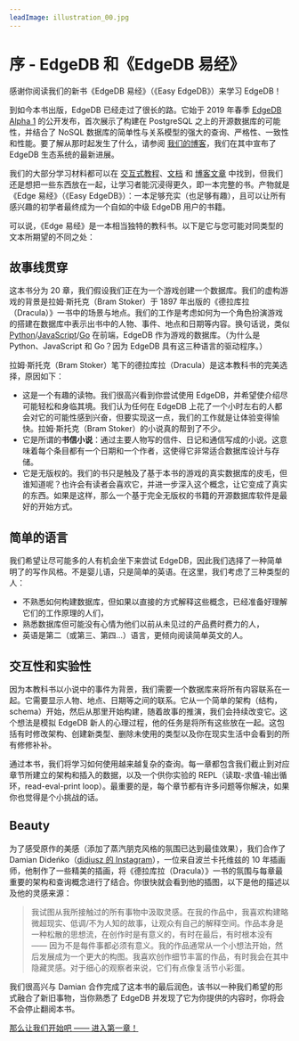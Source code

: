 ```yaml
---
leadImage: illustration_00.jpg
---
```


# 序 - EdgeDB 和《EdgeDB 易经》

感谢你阅读我们的新书《EdgeDB 易经》（《Easy EdgeDB》）来学习 EdgeDB！

到如今本书出版，EdgeDB 已经走过了很长的路。它始于 2019 年春季 [EdgeDB Alpha 1](https://www.edgedb.com/blog/edgedb-1-0-alpha-1) 的公开发布，首次展示了构建在 PostgreSQL 之上的开源数据库的可能性，并结合了 NoSQL 数据库的简单性与关系模型的强大的查询、严格性、一致性和性能。要了解从那时起发生了什么，请参阅 [我们的博客](https://www.edgedb.com/blog)，我们在其中宣布了 EdgeDB 生态系统的最新进展。

我们的大部分学习材料都可以在 [交互式教程](https://tutorial.edgedb.com/)、[文档](https://edgedb.com/docs/) 和 [博客文章](https://www.edgedb.com/blog/we-can-do-better-than-sql) 中找到，但我们还是想把一些东西放在一起，让学习者能沉浸得更久，即一本完整的书。产物就是《Edge 易经》（《Easy EdgeDB》）：一本足够充实（也足够有趣），且可以让所有感兴趣的初学者最终成为一个自如的中级 EdgeDB 用户的书籍。

可以说，《Edge 易经》是一本相当独特的教科书。以下是它与您可能对同类型的文本所期望的不同之处：

## 故事线贯穿

这本书分为 20 章，我们假设我们正在为一个游戏创建一个数据库。我们的虚构游戏的背景是拉姆·斯托克（Bram Stoker）于 1897 年出版的《德拉库拉（Dracula）》一书中的场景与地点。我们的工作是考虑如何为一个角色扮演游戏的搭建在数据库中表示出书中的人物、事件、地点和日期等内容。换句话说，类似 [Python](https://www.edgedb.com/docs/clients/00_python/index/)/[JavaScript](https://www.edgedb.com/docs/clients/01_js/index/)/[Go](https://github.com/edgedb/edgedb-go) 在前端，EdgeDB 作为游戏的数据库。（为什么是 Python、JavaScript 和 Go？因为 EdgeDB 具有这三种语言的驱动程序。）

拉姆·斯托克（Bram Stoker）笔下的德拉库拉（Dracula）是这本教科书的完美选择，原因如下：

- 这是一个有趣的读物。我们很高兴看到你尝试使用 EdgeDB，并希望使介绍尽可能轻松和身临其境。我们认为任何在 EdgeDB 上花了一个小时左右的人都会对它的可能性感到兴奋，但要实现这一点，我们的工作就是让体验变得愉快。拉姆·斯托克（Bram Stoker）的小说真的帮到了不少。
- 它是所谓的**书信小说**：通过主要人物写的信件、日记和通信写成的小说。这意味着每个条目都有一个日期和一个作者，这使得它非常适合数据库设计与存储。
- 它是无版权的。我们的书只是触及了基于本书的游戏的真实数据库的皮毛，但谁知道呢？也许会有读者会喜欢它，并进一步深入这个概念，让它变成了真实的东西。如果是这样，那么一个基于完全无版权的书籍的开源数据库软件是最好的开始方式。

## 简单的语言

我们希望让尽可能多的人有机会坐下来尝试 EdgeDB，因此我们选择了一种简单明了的写作风格。不是婴儿语，只是简单的英语。在这里，我们考虑了三种类型的人：

- 不熟悉如何构建数据库，但如果以直接的方式解释这些概念，已经准备好理解它们的工作原理的人们，
- 熟悉数据库但可能没有心情为他们以前从未见过的产品费时费力的人，
- 英语是第二（或第三、第四...）语言，更倾向阅读简单英文的人。

## 交互性和实验性

因为本教科书以小说中的事件为背景，我们需要一个数据库来将所有内容联系在一起。它需要显示人物、地点、日期等之间的联系。它从一个简单的架构（结构，schema）开始，然后从那里开始构建，随着故事的推演，我们会持续改变它。这个想法是模拟 EdgeDB 新人的心理过程，他的任务是将所有这些放在一起。这包括有时修改架构、创建新类型、删除未使用的类型以及你在现实生活中会看到的所有修修补补。

通过本书，我们将学习如何使用越来越复杂的查询。每一章都包含我们截止到对应章节所建立的架构和插入的数据，以及一个供你实验的 REPL（读取-求值-输出循环，read-eval-print loop）。最重要的是，每个章节都有许多问题等你解决，如果你也觉得是个小挑战的话。

## Beauty

为了感受原作的美感（添加了蒸汽朋克风格的氛围已达到最佳效果），我们合作了 Damian Dideńko（[didiusz 的 Instagram](https://www.instagram.com/didiusz/)），一位来自波兰卡托维兹的 10 年插画师，他制作了一些精美的插画，将《德拉库拉（Dracula）》一书的氛围与每章最重要的架构和查询概念进行了结合。你很快就会看到他的插图，以下是他的描述以及他的灵感来源：

>我试图从我所接触过的所有事物中汲取灵感。在我的作品中，我喜欢构建略微超现实、低调/不为人知的故事，让观众有自己的解释空间。作品本身是一种松散的思想流，在创作时是有意义的，有时在最后，有时根本没有 —— 因为不是每件事都必须有意义。我的作品通常从一个小想法开始，然后发展成为一个更大的构图。我喜欢创作细节丰富的作品，有时我会在其中隐藏灵感。对于细心的观察者来说，它们有点像复活节小彩蛋。

我们很高兴与 Damian 合作完成了这本书的最后润色，该书以一种我们希望的形式融合了新旧事物，当你熟悉了 EdgeDB 并发现了它为你提供的内容时，你将会不会停止翻阅本书。

[那么让我们开始吧 —— 进入第一章！](../chapter1/index.md)
